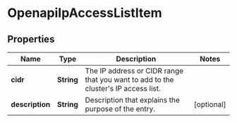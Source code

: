 
# OpenapiIpAccessListItem

## Properties
Name | Type | Description | Notes
------------ | ------------- | ------------- | -------------
**cidr** | **String** | The IP address or CIDR range that you want to add to the cluster&#39;s IP access list. | 
**description** | **String** | Description that explains the purpose of the entry. |  [optional]



